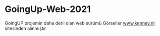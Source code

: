 # GoingUp-Web-2021
GoingUP projemin daha derli olan web sürümü
Görseller www.kenney.nl sitesinden alınmıştır
